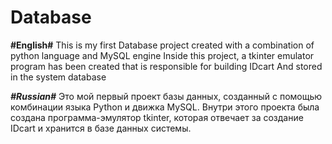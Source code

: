 # Database

**#English#**
This is my first Database project created with a combination of python language and MySQL engine
Inside this project, a tkinter emulator program has been created that is responsible for building IDcart And stored in the system database

**_#Russian#_**
Это мой первый проект базы данных, созданный с помощью комбинации языка Python и движка MySQL.
Внутри этого проекта была создана программа-эмулятор tkinter, которая отвечает за создание IDcart и хранится в базе данных системы.

